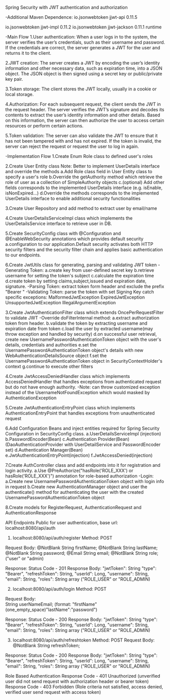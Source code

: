 Spring Security with JWT authentication and authorization

-Additional Maven Dependence:
<dependency>
    <groupId>io.jsonwebtoken</groupId>
    <artifactId>jjwt-api</artifactId>
    <version>0.11.5</version>
</dependency>

<dependency>
    <groupId>io.jsonwebtoken</groupId>
    <artifactId>jjwt-impl</artifactId>
    <version>0.11.2</version>
</dependency>

<dependency>
    <groupId>io.jsonwebtoken</groupId>
    <artifactId>jjwt-jackson</artifactId> <!-- or jjwt-gson if Gson is preferred -->
    <version>0.11.1</version>
    <scope>runtime</scope>
</dependency>

-Main Flow
1.User authentication: When a user logs in to the system, the server verifies the user’s credentials, such as their 
    username and password. If the credentials are correct, the server generates a JWT for the user and returns it to
    the client.

2.JWT creation: The server creates a JWT by encoding the user’s identity information and other necessary data, such as 
    expiration time, into a JSON object. The JSON object is then signed using a secret key or public/private key pair.

3.Token storage: The client stores the JWT locally, usually in a cookie or local storage.

4.Authorization: For each subsequent request, the client sends the JWT in the request header. The server verifies the 
    JWT’s signature and decodes its contents to extract the user’s identity information and other details. Based on 
    this information, the server can then authorize the user to access certain resources or perform certain actions.

5.Token validation: The server can also validate the JWT to ensure that it has not been tampered with and has not 
    expired. If the token is invalid, the server can reject the request or request the user to log in again.

-Implementation Flow
1.Create Enum Role class to defined user's roles

2.Create User Entity class
    Note: Better to implement UserDetails interface and override the methods
    a.Add Role class field in User Entity class to specify a user's role
    b.Override the getAuthority method which retrieve the role of user as a collection of SimpleAuthority objects
    c.(optional) Add other fields corresponds to the implemented UserDetails interface (e.g. isEnable, isNonExpired...)
    d.Override the methods corresponds to the implemented UserDetails interface to enable additional 
      security functionalities     

3.Create User Repository and add method to extract user by email/name

4.Create UserDetailsServiceImpl class which implements the UserDetailsService interface to retrieve user in DB.

5.Create SecurityConfig class with @Configuration and @EnableWebSecurity annotations which provides default security 
    a.configuration to our application.Default security activates both HTTP security filters and the security filter 
        chain and applies basic authentication to our endpoints.

6.Create JwtUtils class for generating, parsing and validating JWT token
    -Generating Token:
        a.create key from user-defined secret key
        b.retrieve username for setting the token's subject
        c.calculate the expiration time
        d.create token by setting claims,subject,issued and expiration date, signature.
    -Parsing Token:
        extract token form header and exclude the prefix "Bearer "
    -Validating Token:
        parse the token with set Signing Key
        catch specific exceptions:
                                MalformedJwtException
                                ExpiredJwtException
                                UnsupportedJwtException
                                IllegalArgumentException

3.Create JwtAuthenticationFilter class which extends OncePerRequestFilter to validate JWT
    -Override doFilterInternal method:
        a.extract authorization token from header.
        b.validate the token by extracting username and expiration date from token
        c.load the user by extracted username(may throw exception and handled by security)
        d.on successful user retrieval, create new UsernamePasswordAuthenticationToken object 
            with the user's details, credentials and authorities
        e.set the UsernamePasswordAuthenticationToken object's details with new WebAuthenticationDetailsSource object
        f.set the UsernamePasswordAuthenticationToken object in SecurityContextHolder's context
        g.continue to execute other filters

4.Create JwtAccessDeniedHandler class which implements AccessDeniedHandler that handles exceptions from authenticated 
    request but do not have enough authority. 
    -Note: can throw customized exception instead of the UsernameNotFoundException which would masked 
            by AuthenticationException

5.Create JwtAuthenticationEntryPoint class which implements AuthenticationEntryPoint that handles exceptions from 
    unauthenticated request

6.Add Configuration Beans and inject entities required for Spring Security Configuration in SecurityConfig class. 
    a.UserDetailsServiceImpl (injection)
    b.PasswordEncoder(Bean)
    c.Authentication Provider(Bean) (DaoAuthenticationProvider with UserDetailService and PasswordEncoder set)
    d.Authentication Manager(Bean)
    e.JwtAuthenticationEntryPoint(injection)
    f.JwtAccessDenied(injection)

7.Create AuthController class and add endpoints into it for registration and login activity.
    a.Use @PreAuthorize("hasRole('ROLE_XXX') or hasRole('ROLE_XXX')") annotation for role-based authorization
    -Login:
        a.Create new UsernamePasswordAuthenticationToken object with login info in request
        b.Create new AuthenticationManager object and user the authenticate() method for authenticating the user
          with the created UsernamePasswordAuthenticationToken object

8.Create models for RegisterRequest, AuthenticationRequest and AuthenticationResponse

API Endpoints
Public for user authentication, base url: localhost:8080/api/auth
1. localhost:8080/api/auth/register
Method: POST

Request Body:
@NotBlank
String firstName;
@NotBlank
String lastName;
@NotBlank
String password;
@Email
String email;
@NotBlank
String role; ("user" or "admin)

Response: Status Code - 201
Response Body:
"jwtToken": String
"type": "Bearer",
"refreshToken": String,
"userId": Long,
"username": String,
"email": String,
"roles": String array ("ROLE_USER" or "ROLE_ADMIN)

2. localhost:8080/api/auth/login
Method: POST

Request Body:  
String userNameEmail; (format: "firstName"(one_empty_space)"lastName":"password")

Response: Status Code - 200
Response Body:
"jwtToken": String
"type": "Bearer",
"refreshToken": String,
"userId": Long,
"username": String,
"email": String,
"roles": String array ("ROLE_USER" or "ROLE_ADMIN)


3. localhost:8080/api/auth/refreshtoken
Method: POST
Request Body:
@NotBlank
String refreshToken;

Response: Status Code - 200
Response Body:
"jwtToken": String
"type": "Bearer",
"refreshToken": String,
"userId": Long,
"username": String,
"email": String,
"roles": String array ("ROLE_USER" or "ROLE_ADMIN)

Role Based Authentication
Response Code - 401 Unauthorized (unverified user did not send request with authorization header or bearer token)
Response Code - 403 Forbidden (Role criteria not satisfied, access denied, verified user send request with access token)
